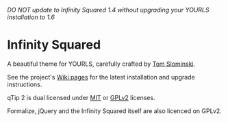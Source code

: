 *DO NOT update to Infinity Squared 1.4 without upgrading your YOURLS installation to 1.6*

Infinity Squared
================
A beautiful theme for YOURLS, carefully crafted by [Tom Slominski](http://tomslominski.net/).

See the project's [Wiki pages](https://github.com/tomslominski/infinity-squared) for the latest installation and upgrade instructions.

qTip 2 is dual licensed under [MIT](http://en.wikipedia.org/wiki/MIT_License) or [GPLv2](http://en.wikipedia.org/wiki/GNU_General_Public_License) licenses.

Formalize, jQuery and the Infinity Squared itself are also licenced on GPLv2.
